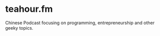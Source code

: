 teahour.fm
==========

Chinese Podcast focusing on programming, entrepreneurship and other geeky topics.
